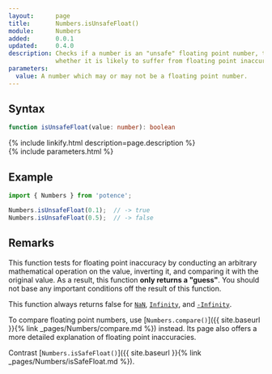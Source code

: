 ```yaml
---
layout:      page
title:       Numbers.isUnsafeFloat()
module:      Numbers
added:       0.0.1
updated:     0.4.0
description: Checks if a number is an "unsafe" floating point number, that is
             whether it is likely to suffer from floating point inaccuracies.
parameters:
  value: A number which may or may not be a floating point number.
---
```

## Syntax

```ts
function isUnsafeFloat(value: number): boolean
```

<div class="description">{% include linkify.html description=page.description %}</div>
{% include parameters.html %}

## Example

```ts
import { Numbers } from 'potence';

Numbers.isUnsafeFloat(0.1);  // -> true
Numbers.isUnsafeFloat(0.5);  // -> false
```

## Remarks

This function tests for floating point inaccuracy by conducting an arbitrary
mathematical operation on the value, inverting it, and comparing it with the
original value. As a result, this function **only returns a "guess"**. You
should not base any important conditions off the result of this function.

This function always returns false for
[`NaN`](https://developer.mozilla.org/en-US/docs/Web/JavaScript/Reference/Global_Objects/Number/NaN),
[`Infinity`](https://developer.mozilla.org/en-US/docs/Web/JavaScript/Reference/Global_Objects/Number/POSITIVE_INFINITY),
and [`-Infinity`](https://developer.mozilla.org/en-US/docs/Web/JavaScript/Reference/Global_Objects/Number/NEGATIVE_INFINITY).

To compare floating point numbers, use
[`Numbers.compare()`]({{ site.baseurl }}{% link _pages/Numbers/compare.md %})
instead. Its page also offers a more detailed explanation of floating
point inaccuracies.

Contrast [`Numbers.isSafeFloat()`]({{ site.baseurl }}{% link _pages/Numbers/isSafeFloat.md %}).
